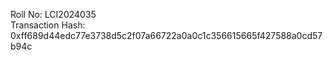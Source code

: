 Roll No: LCI2024035<br>
Transaction Hash: 0xff689d44edc77e3738d5c2f07a66722a0a0c1c356615665f427588a0cd57b94c<br>
